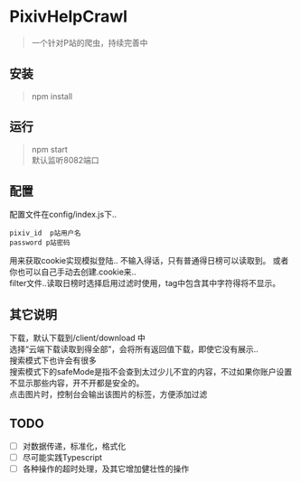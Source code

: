 # PixivHelpCrawl

> 一个针对P站的爬虫，持续完善中

## 安装
> npm install 
## 运行
> npm start  
默认监听8082端口
## 配置  
配置文件在config/index.js下..  
```
pixiv_id  p站用户名
password p站密码  
```
用来获取cookie实现模拟登陆.. 不输入得话，只有普通得日榜可以读取到。
或者你也可以自己手动去创建.cookie来..    
filter文件..读取日榜时选择启用过滤时使用，tag中包含其中字符得将不显示。
## 其它说明
下载，默认下载到/client/download 中  
选择“云端下载读取到得全部”，会将所有返回值下载，即使它没有展示..   
搜索模式下也许会有很多     
搜索模式下的safeMode是指不会查到太过少儿不宜的内容，不过如果你账户设置不显示那些内容，开不开都是安全的。    
点击图片时，控制台会输出该图片的标签，方便添加过滤


## TODO
- [ ]  对数据传递，标准化，格式化
- [ ]  尽可能实践Typescript
- [ ]  各种操作的超时处理，及其它增加健壮性的操作
